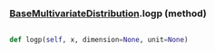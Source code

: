 ### [BaseMultivariateDistribution](BaseMultivariateDistribution.md).logp (method)


```py

def logp(self, x, dimension=None, unit=None)

```



        

